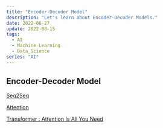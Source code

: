 ```yaml
---
title: "Encoder-Decoder Model"
description: "Let's learn about Encoder-Decoder Models."
date: 2022-06-27
update: 2022-08-15
tags:
  - AI
  - Machine_Learning
  - Data_Science
series: "AI"
---
```


## Encoder-Decoder Model

[Seq2Seq](Seq2Seq/)

[Attention](Attention/)

[Transformer : Attention Is All You Need](Transformer%20Attention%20Is%20All%20You%20Need/)